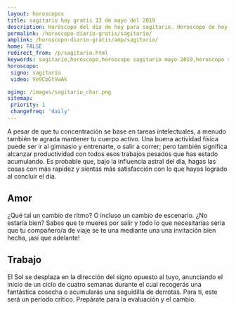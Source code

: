 ```yaml
---
layout: horoscopos
title: sagitario hoy gratis 13 de mayo del 2019 
description: Horóscopo del dia de hoy para sagitario. Horoscopo de hoy 13 de mayo del 2019. Las predicciones de amor, trabajo, vida personal gratis.
permalink: /horoscopo-diario-gratis/sagitario/
amplink: /horoscopo-diario-gratis/amp/sagitario/
home: FALSE
redirect_from: /p/sagitario.html
keywords: sagitario,horoscopo,horoscopo sagitario mayo 2019,horoscopo sagitario hoy,tarot sagitario mayo 2019,horoscopo sagitario,tarot sagitario hoy,horoscopo de hoy,horoscopo diario,tarot del amor,horoscopo de hoy sagitario,horoscopo diario del tarot, Horoscopo de hoy sagitario 13 de mayo del 2019,horóscopo del día, el horoscopo de hoy
horoscopo:
 signo: sagitario
 video: Ve9CbGtVwAk

ogimg: /images/sagitario_char.png
sitemap:
 priority: 1
 changefreq: 'daily'
---
```



A pesar de que tu concentración se base en tareas intelectuales, a menudo también te agrada mantener tu cuerpo activo. Una buena actividad física puede ser ir al gimnasio y entrenarte, o salir a correr; pero también significa alcanzar productividad con todos esos trabajos pesados que has estado acumulando. Es probable que, bajo la influencia astral del día, hagas las cosas con más rapidez y sientas más satisfacción con lo que hayas logrado al concluir el día.

## Amor

¿Qué tal un cambio de ritmo? O incluso un cambio de escenario. ¿No estaría bien? Sabes que te mueres por salir y todo lo que necesitarías sería que tu compañero/a de viaje se te una mediante una una invitación bien hecha, ¡así que adelante!

## Trabajo

El Sol se desplaza en la dirección del signo opuesto al tuyo, anunciando el inicio de un ciclo de cuatro semanas durante el cual recogerás una fantástica cosecha o acumularás una seguidilla de derrotas. Para ti, este será un período crítico. Prepárate para la evaluación y el cambio.